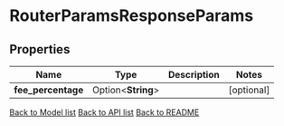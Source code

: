 # RouterParamsResponseParams

## Properties

Name | Type | Description | Notes
------------ | ------------- | ------------- | -------------
**fee_percentage** | Option<**String**> |  | [optional]

[Back to Model list](../README.md#documentation-for-models) [Back to API list](../README.md#documentation-for-api-endpoints) [Back to README](../README.md)


